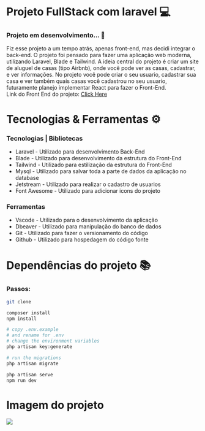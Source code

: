 # Projeto FullStack com laravel 💻
### Projeto em desenvolvimento... 🚧
Fiz esse projeto a um tempo atrás, apenas front-end, mas decidi integrar o back-end. O projeto foi  pensado para fazer uma aplicação web moderna, utilizando Laravel, Blade e Tailwind.
A ideia central do projeto é criar um site de aluguel de casas (tipo Airbnb), onde você pode ver as casas, cadastrar, e ver informações.
No projeto você pode criar o seu usuario, cadastrar sua casa e ver também quais casas você cadastrou no seu usuario, futuramente planejo implementar React para fazer o Front-End. <br />
Link do Front End do projeto: <a href="https://dev-house-blond.vercel.app/">Click Here</a>

# Tecnologias & Ferramentas ⚙
### Tecnologias | Bibliotecas
- Laravel - Utilizado para desenvolvimento Back-End
- Blade - Utilizado para desenvolvimento da estrutura do Front-End
- Tailwind - Utilizado para estilização da estrutura do Front-End
- Mysql - Utilizado para salvar toda a parte de dados da aplicação no database
- Jetstream - Utilizado para realizar o cadastro de usuarios
- Font Awesome - Utilizado para adicionar icons do projeto
### Ferramentas
- Vscode - Utilizado para o desenvolvimento da aplicação
- Dbeaver - Utilizado para manipulação do banco de dados
- Git - Utilizado para fazer o versionamento do código
- Github - Utilizado para hospedagem do código fonte

# Dependências do projeto 📚
### Passos:
```bash
git clone
```
```bash
composer install
npm install
```
```bash
# copy .env.example
# and rename for .env
# change the environment variables
php artisan key:generate
```
```bash
# run the migrations
php artisan migrate
```
```bash
php artisan serve
npm run dev
```
# Imagem do projeto

<img src='https://github.com/ViniciusPRO20/devHouse-fullstack/assets/115045547/4a2cb297-51d0-4995-90aa-35b2a986446a' />





